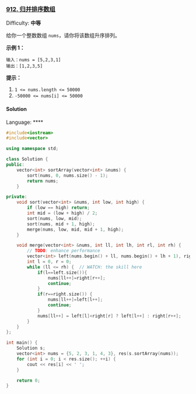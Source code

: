### [912\. 归并排序数组](https://leetcode-cn.com/problems/sort-an-array/)

Difficulty: **中等**


给你一个整数数组 `nums`，请你将该数组升序排列。

**示例 1：**

```
输入：nums = [5,2,3,1]
输出：[1,2,3,5]
```

**提示：**

1.  `1 <= nums.length <= 50000`
2.  `-50000 <= nums[i] <= 50000`


#### Solution

Language: ****

```cpp
#include<iostream>
#include<vector>

using namespace std;

class Solution {
public:
    vector<int> sortArray(vector<int> &nums) {
        sort(nums, 0, nums.size() - 1);
        return nums;
    }

private:
    void sort(vector<int> &nums, int low, int high) {
        if (low == high) return;
        int mid = (low + high) / 2;
        sort(nums, low, mid);
        sort(nums, mid + 1, high);
        merge(nums, low, mid, mid + 1, high);
    }

    void merge(vector<int> &nums, int ll, int lh, int rl, int rh) {
        // TODO: enhance performance
        vector<int> left(nums.begin() + ll, nums.begin() + lh + 1), right(nums.begin() + rl, nums.begin() + rh + 1);
        int l = 0, r = 0;
        while (ll <= rh) {  // WATCH: the skill here
            if(l==left.size()){
                nums[ll++]=right[r++];
                continue;
            }
            if(r==right.size()) {
                nums[ll++]=left[l++];
                continue;
            }
            nums[ll++] = left[l]<right[r] ? left[l++] : right[r++];
        }
    }
};

int main() {
    Solution s;
    vector<int> nums = {5, 2, 3, 1, 4, 3}, res(s.sortArray(nums));
    for (int i = 0; i < res.size(); ++i) {
        cout << res[i] << ' ';
    }

    return 0;
}
```

